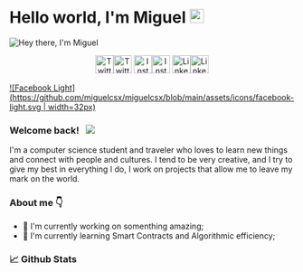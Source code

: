 # Hello world, I'm Miguel <img src="https://media.giphy.com/media/hvRJCLFzcasrR4ia7z/giphy.gif" width="25px">

![Hey there, I'm Miguel](https://github.com/miguelcsx/miguelcsx/blob/main/assets/profile_galaxy.gif)

<!-- Social icons section -->
<p align="center">
  <!-- Twitter-->
  <a target="_blank" href="https://twitter.com/miguelcsx"><img width="32px" alt="Twitter" title="Twitter" src="https://cdn.jsdelivr.net/npm/simple-icons@3.0.1/icons/twitter.svg#gh-light-mode-only"/><img width="32px" alt="Twitter" title="Twitter" src="https://img.icons8.com/ios-filled/32/da4167/twitter.png#gh-dark-mode-only"/></a>
  <!-- Instagram -->
  <a target="_blank" href="https://www.instagram.com/miguelcsx/"><img width="32px" alt="Instagram" title="Instagram" src="https://cdn.jsdelivr.net/npm/simple-icons@3.0.1/icons/instagram.svg#gh-light-mode-only"/><img width="32px" alt="Instagram" title="Instagram" src="https://img.icons8.com/ios-filled/50/da4167/instagram-new--v1.png#gh-dark-mode-only"/></a>
  <!-- Linkedin -->
  <a target="_blank" href="https://linkedin.com/in/miguelcsx"><img width="32px" alt="Linkedin" title="Linkedin" src="https://cdn.jsdelivr.net/npm/simple-icons@3.0.1/icons/linkedin.svg#gh-light-mode-only"/><img width="32px" alt="Linkedin" title="Linkedin" src="https://img.icons8.com/ios-filled/50/da4167/linkedin.png#gh-dark-mode-only"/></a>
  <!-- Facebook -->
  
  
  
</p>

[![Facebook Light](https://github.com/miguelcsx/miguelcsx/blob/main/assets/icons/facebook-light.svg | width=32px)](https://facebook.com/miguelxcs)

### Welcome back! &nbsp; ![](https://visitor-badge.glitch.me/badge?page_id=miguelcsx.miguecsx)

I'm a computer science student and traveler who loves to learn new things and connect with people and cultures.
I tend to be very creative, and I try to give my best in everything I do, I work on projects that allow me to leave my mark on the world.

### About me 👇
- 🔭 I'm currently working on somenthing amazing;
- 🚀 I'm currently learning Smart Contracts and Algorithmic efficiency;

### 📈 Github Stats

<!--
**miguelecs/miguelecs** is a ✨ _special_ ✨ repository because its `README.md` (this file) appears on your GitHub profile.

Here are some ideas to get you started:

- 🔭 I’m currently working on ...
- 🌱 I’m currently learning ...
- 👯 I’m looking to collaborate on ...
- 🤔 I’m looking for help with ...
- 💬 Ask me about ...
- 📫 How to reach me: ...
- 😄 Pronouns: ...
- ⚡ Fun fact: ...
-->